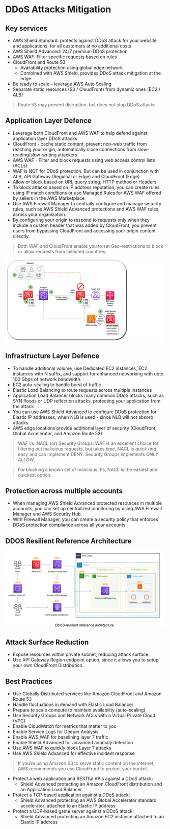 # DDoS Attacks Mitigation

## Key services
- AWS Shield Standard: protects against DDoS attack for your website and applications, for all customers at no additional costs
- AWS Shield Advanced: 24/7 premium DDoS protection
- AWS WAF: Filter specific requests based on rules
- CloudFront and Route 53: 
    - Availability protection using global edge network
    - Combined with AWS Shield, provides DDoS attack mitigation at the edge
- Be ready to scale – leverage AWS Auto Scaling
- Separate static resources (S3 / CloudFront) from dynamic ones (EC2 / ALB)

> Route 53 may prevent disruption, but does not stop DDoS attacks.

## Application Layer Defence
- Leverage both CloudFront and AWS WAF to help defend against application layer DDoS attacks
- CloudFront - cache static content, prevent non-web traffic from reaching your origin, automatically close connections from slow-reading/slow-writing attackers
- AWS WAF - Filter and block requests using web access control lists (ACLs). 
- WAF is NOT for DDoS protection. But can be used in conjunction with ALB, API Gateway (Regional or Edge) and CloudFront (Edge)  
- Allow or block based on URI, query string, HTTP method or Headers  
- To block attacks based on IP address reputation, you can create rules using IP match conditions or use Managed Rules for AWS WAF offered by sellers in the AWS Marketplace
- Use AWS Firewall Manager to centrally configure and manage security rules, such as AWS Shield Advanced protections and AWS WAF rules, across your organization.
- By configuring your origin to respond to requests only when they include a custom header that was added by CloudFront, you prevent users from bypassing CloudFront and accessing your origin content directly.

> Both WAF and CloudFront enable you to set Geo-restrictions to block or allow requests from selected countries. 

![Use Lambda to update CloudFront custom Header](../images/cloudfront_custom_header_lambda.png)

## Infrastructure Layer Defence
- To handle additional volume, use Dedicated EC2 instances, EC2 instances with N suffix, and support for enhanced networking with upto 100 Gbps of network bandwidth.
- EC2 auto-scaling to handle burst of traffic
- Elastic Load Balancing to route requests across multiple instances
- Application Load Balancer blocks many common DDoS attacks, such as SYN floods or UDP reflection attacks, protecting your application from the attack
- You can use AWS Shield Advanced to configure DDoS protection for Elastic IP addresses, when NLB is used - since NLB will not absorb attacks. 
- AWS edge locations provide additional layer of security (CloudFront, Global Accelerator, and Amazon Route 53)

> WAF vs. NACL (or) Security Groups: WAF is an excellent choice for filtering out malicious requests, but takes time. NACL is _quick and easy_ and can implement DENY. Security Groups implements *ONLY ALLOW*.

> For blocking a known set of malicious IPs, NACL is the easiest and quickest option.

## Protection across multiple accounts
- When managing AWS Shield Advanced protected resources in multiple accounts, you can set up centralized monitoring by using AWS Firewall Manager and AWS Security Hub. 
- With Firewall Manager, you can create a security policy that enforces DDoS protection compliance across all your accounts. 

## DDOS Resilient Reference Architecture

![DDOS Resilient Reference Architecture](../images/ddos_resilient_ref_architecture.png)

## Attack Surface Reduction
- Expose resources within private subnet, reducing attack surface. 
- Use API Gateway Region endpoint option, since it allows you to setup your own CloudFront Distribution.

## Best Practices

- Use Globally Distributed services like Amazon CloudFront and Amazon Route 53 
- Handle fluctuations in demand with Elastic Load Balancer 
- Prepare to scale compute to maintain availability (auto-scaling)
- Use Security Groups and Network ACLs with a Virtual Private Cloud (VPC) 
- Enable CloudWatch for metrics that matter to you 
- Enable Service Logs for Deeper Analysis 
- Enable AWS WAF for baselining layer 7 traffic 
- Enable Shield Advanced for advanced anomaly detection 
- Use AWS WAF to quickly block Layer 7 attacks 
- Use AWS Shield Advanced for effective incident response

> If you’re using Amazon S3 to serve static content on the internet, AWS recommends you use CloudFront to protect your bucket.

- Protect a web application and RESTful APIs against a DDoS attack:
    - Shield Advanced protecting an Amazon CloudFront distribution and an Application Load Balancer.
- Protect a TCP-based application against a DDoS attack:
    - Shield Advanced protecting an AWS Global Accelerator standard accelerator; attached to an Elastic IP address
- Protect a UDP-based game server against a DDoS attack:
    - Shield Advanced protecting an Amazon EC2 instance attached to an Elastic IP address
